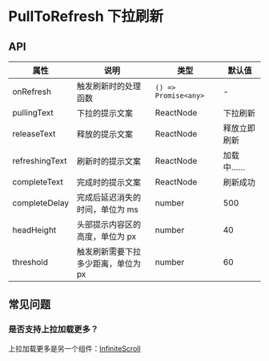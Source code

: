 # PullToRefresh 下拉刷新

<code src="./demos/index.tsx"></code>

## API

| 属性           | 说明                                | 类型                 | 默认值       |
| -------------- | ----------------------------------- | -------------------- | ------------ |
| onRefresh      | 触发刷新时的处理函数                | `() => Promise<any>` | -            |
| pullingText    | 下拉的提示文案                      | ReactNode            | 下拉刷新     |
| releaseText    | 释放的提示文案                      | ReactNode            | 释放立即刷新 |
| refreshingText | 刷新时的提示文案                    | ReactNode            | 加载中……     |
| completeText   | 完成时的提示文案                    | ReactNode            | 刷新成功     |
| completeDelay  | 完成后延迟消失的时间，单位为 ms     | number               | 500          |
| headHeight     | 头部提示内容区的高度，单位为 px     | number               | 40           |
| threshold      | 触发刷新需要下拉多少距离，单位为 px | number               | 60           |

## 常见问题

### 是否支持上拉加载更多？

上拉加载更多是另一个组件：[InfiniteScroll](./infinite-scroll)
